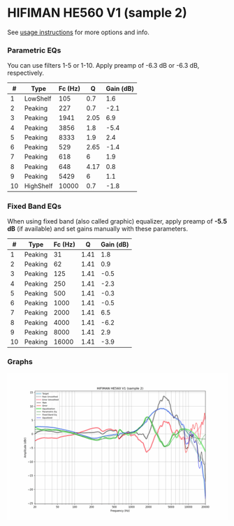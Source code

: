 # HIFIMAN HE560 V1 (sample 2)
See [usage instructions](https://github.com/jaakkopasanen/AutoEq#usage) for more options and info.

### Parametric EQs
You can use filters 1-5 or 1-10. Apply preamp of -6.3 dB or -6.3 dB, respectively.

|   # | Type      |   Fc (Hz) |    Q |   Gain (dB) |
|-----|-----------|-----------|------|-------------|
|   1 | LowShelf  |       105 | 0.7  |         1.6 |
|   2 | Peaking   |       227 | 0.7  |        -2.1 |
|   3 | Peaking   |      1941 | 2.05 |         6.9 |
|   4 | Peaking   |      3856 | 1.8  |        -5.4 |
|   5 | Peaking   |      8333 | 1.9  |         2.4 |
|   6 | Peaking   |       529 | 2.65 |        -1.4 |
|   7 | Peaking   |       618 | 6    |         1.9 |
|   8 | Peaking   |       648 | 4.17 |         0.8 |
|   9 | Peaking   |      5429 | 6    |         1.1 |
|  10 | HighShelf |     10000 | 0.7  |        -1.8 |

### Fixed Band EQs
When using fixed band (also called graphic) equalizer, apply preamp of **-5.5 dB** (if available) and set gains manually with these parameters.

|   # | Type    |   Fc (Hz) |    Q |   Gain (dB) |
|-----|---------|-----------|------|-------------|
|   1 | Peaking |        31 | 1.41 |         1.8 |
|   2 | Peaking |        62 | 1.41 |         0.9 |
|   3 | Peaking |       125 | 1.41 |        -0.5 |
|   4 | Peaking |       250 | 1.41 |        -2.3 |
|   5 | Peaking |       500 | 1.41 |        -0.3 |
|   6 | Peaking |      1000 | 1.41 |        -0.5 |
|   7 | Peaking |      2000 | 1.41 |         6.5 |
|   8 | Peaking |      4000 | 1.41 |        -6.2 |
|   9 | Peaking |      8000 | 1.41 |         2.9 |
|  10 | Peaking |     16000 | 1.41 |        -3.9 |

### Graphs
![](./HIFIMAN%20HE560%20V1%20(sample%202).png)
